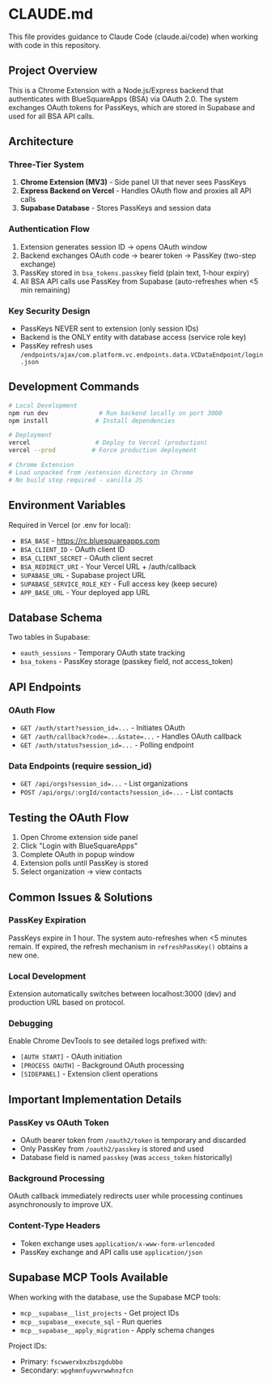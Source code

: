 # CLAUDE.md

This file provides guidance to Claude Code (claude.ai/code) when working with code in this repository.

## Project Overview

This is a Chrome Extension with a Node.js/Express backend that authenticates with BlueSquareApps (BSA) via OAuth 2.0. The system exchanges OAuth tokens for PassKeys, which are stored in Supabase and used for all BSA API calls.

## Architecture

### Three-Tier System
1. **Chrome Extension (MV3)** - Side panel UI that never sees PassKeys
2. **Express Backend on Vercel** - Handles OAuth flow and proxies all API calls
3. **Supabase Database** - Stores PassKeys and session data

### Authentication Flow
1. Extension generates session ID → opens OAuth window
2. Backend exchanges OAuth code → bearer token → PassKey (two-step exchange)
3. PassKey stored in `bsa_tokens.passkey` field (plain text, 1-hour expiry)
4. All BSA API calls use PassKey from Supabase (auto-refreshes when <5 min remaining)

### Key Security Design
- PassKeys NEVER sent to extension (only session IDs)
- Backend is the ONLY entity with database access (service role key)
- PassKey refresh uses `/endpoints/ajax/com.platform.vc.endpoints.data.VCDataEndpoint/login.json`

## Development Commands

```bash
# Local Development
npm run dev              # Run backend locally on port 3000
npm install             # Install dependencies

# Deployment
vercel                  # Deploy to Vercel (production)
vercel --prod          # Force production deployment

# Chrome Extension
# Load unpacked from /extension directory in Chrome
# No build step required - vanilla JS
```

## Environment Variables

Required in Vercel (or .env for local):
- `BSA_BASE` - https://rc.bluesquareapps.com
- `BSA_CLIENT_ID` - OAuth client ID
- `BSA_CLIENT_SECRET` - OAuth client secret  
- `BSA_REDIRECT_URI` - Your Vercel URL + /auth/callback
- `SUPABASE_URL` - Supabase project URL
- `SUPABASE_SERVICE_ROLE_KEY` - Full access key (keep secure)
- `APP_BASE_URL` - Your deployed app URL

## Database Schema

Two tables in Supabase:
- `oauth_sessions` - Temporary OAuth state tracking
- `bsa_tokens` - PassKey storage (passkey field, not access_token)

## API Endpoints

### OAuth Flow
- `GET /auth/start?session_id=...` - Initiates OAuth
- `GET /auth/callback?code=...&state=...` - Handles OAuth callback
- `GET /auth/status?session_id=...` - Polling endpoint

### Data Endpoints (require session_id)
- `GET /api/orgs?session_id=...` - List organizations
- `POST /api/orgs/:orgId/contacts?session_id=...` - List contacts

## Testing the OAuth Flow

1. Open Chrome extension side panel
2. Click "Login with BlueSquareApps"
3. Complete OAuth in popup window
4. Extension polls until PassKey is stored
5. Select organization → view contacts

## Common Issues & Solutions

### PassKey Expiration
PassKeys expire in 1 hour. The system auto-refreshes when <5 minutes remain. If expired, the refresh mechanism in `refreshPassKey()` obtains a new one.

### Local Development
Extension automatically switches between localhost:3000 (dev) and production URL based on protocol.

### Debugging
Enable Chrome DevTools to see detailed logs prefixed with:
- `[AUTH START]` - OAuth initiation
- `[PROCESS OAUTH]` - Background OAuth processing  
- `[SIDEPANEL]` - Extension client operations

## Important Implementation Details

### PassKey vs OAuth Token
- OAuth bearer token from `/oauth2/token` is temporary and discarded
- Only PassKey from `/oauth2/passkey` is stored and used
- Database field is named `passkey` (was `access_token` historically)

### Background Processing
OAuth callback immediately redirects user while processing continues asynchronously to improve UX.

### Content-Type Headers
- Token exchange uses `application/x-www-form-urlencoded`
- PassKey exchange and API calls use `application/json`

## Supabase MCP Tools Available

When working with the database, use the Supabase MCP tools:
- `mcp__supabase__list_projects` - Get project IDs
- `mcp__supabase__execute_sql` - Run queries
- `mcp__supabase__apply_migration` - Apply schema changes

Project IDs:
- Primary: `fscwwerxbxzbszgdubbo`
- Secondary: `wpghmnfuywvrwwhnzfcn`